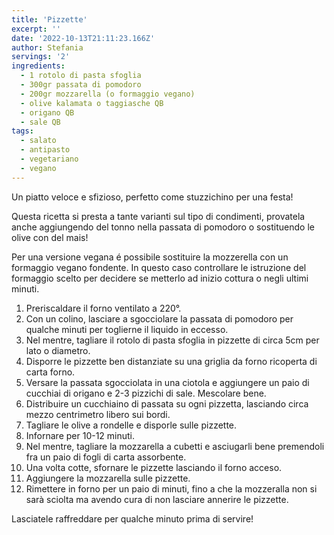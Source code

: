 ```yaml
---
title: 'Pizzette'
excerpt: ''
date: '2022-10-13T21:11:23.166Z'
author: Stefania
servings: '2'
ingredients:
  - 1 rotolo di pasta sfoglia
  - 300gr passata di pomodoro
  - 200gr mozzarella (o formaggio vegano)
  - olive kalamata o taggiasche QB
  - origano QB
  - sale QB
tags:
  - salato
  - antipasto
  - vegetariano
  - vegano
---
```


Un piatto veloce e sfizioso, perfetto come stuzzichino per una festa! 

Questa ricetta si presta a tante varianti sul tipo di condimenti, provatela anche aggiungendo del tonno nella passata di pomodoro o sostituendo le olive con del mais!


Per una versione vegana é possibile sostituire la mozzerella con un formaggio vegano fondente. In questo caso controllare le istruzione del formaggio scelto per decidere se metterlo ad inizio cottura o negli ultimi minuti.

1. Preriscaldare il forno ventilato a 220°.
2. Con un colino, lasciare a sgocciolare la passata di pomodoro per qualche minuti per toglierne il liquido in eccesso.
3. Nel mentre, tagliare il rotolo di pasta sfoglia in pizzette di circa 5cm per lato o diametro.
4. Disporre le pizzette ben distanziate su una griglia da forno ricoperta di carta forno.
5. Versare la passata sgocciolata in una ciotola e aggiungere un paio di cucchiai di origano e 2-3 pizzichi di sale. Mescolare bene.
6. Distribuire un cucchiaino di passata su ogni pizzetta, lasciando circa mezzo centrimetro libero sui bordi.
7. Tagliare le olive a rondelle e disporle sulle pizzette.
8. Infornare per 10-12 minuti.
9. Nel mentre, tagliare la mozzarella a cubetti e asciugarli bene premendoli fra un paio di fogli di carta assorbente.
10. Una volta cotte, sfornare le pizzette lasciando il forno acceso.
11. Aggiungere la mozzarella sulle pizzette.
12. Rimettere in forno per un paio di minuti, fino a che la mozzeralla non si sarà sciolta ma avendo cura di non lasciare annerire le pizzette.

Lasciatele raffreddare per qualche minuto prima di servire!
